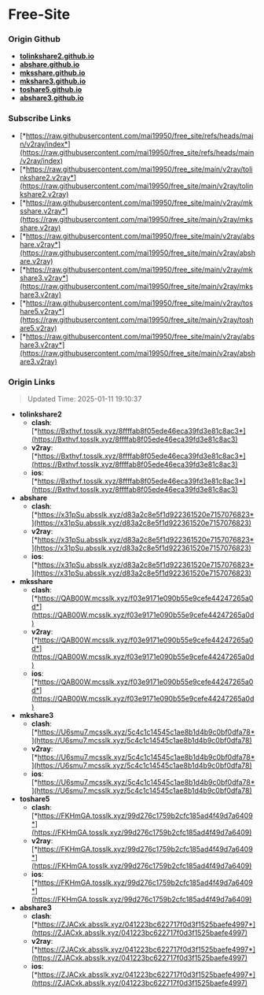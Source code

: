 # Free-Site

### Origin Github

- [**tolinkshare2.github.io**](https://github.com/tolinkshare2/tolinkshare2.github.io)
- [**abshare.github.io**](https://github.com/abshare/abshare.github.io)
- [**mksshare.github.io**](https://github.com/mksshare/mksshare.github.io)
- [**mkshare3.github.io**](https://github.com/mkshare3/mkshare3.github.io)
- [**toshare5.github.io**](https://github.com/toshare5/toshare5.github.io)
- [**abshare3.github.io**](https://github.com/abshare3/abshare3.github.io)

### Subscribe Links

- [*https://raw.githubusercontent.com/mai19950/free_site/refs/heads/main/v2ray/index*](https://raw.githubusercontent.com/mai19950/free_site/refs/heads/main/v2ray/index)
- [*https://raw.githubusercontent.com/mai19950/free_site/main/v2ray/tolinkshare2.v2ray*](https://raw.githubusercontent.com/mai19950/free_site/main/v2ray/tolinkshare2.v2ray)
- [*https://raw.githubusercontent.com/mai19950/free_site/main/v2ray/mksshare.v2ray*](https://raw.githubusercontent.com/mai19950/free_site/main/v2ray/mksshare.v2ray)
- [*https://raw.githubusercontent.com/mai19950/free_site/main/v2ray/abshare.v2ray*](https://raw.githubusercontent.com/mai19950/free_site/main/v2ray/abshare.v2ray)
- [*https://raw.githubusercontent.com/mai19950/free_site/main/v2ray/mkshare3.v2ray*](https://raw.githubusercontent.com/mai19950/free_site/main/v2ray/mkshare3.v2ray)
- [*https://raw.githubusercontent.com/mai19950/free_site/main/v2ray/toshare5.v2ray*](https://raw.githubusercontent.com/mai19950/free_site/main/v2ray/toshare5.v2ray)
- [*https://raw.githubusercontent.com/mai19950/free_site/main/v2ray/abshare3.v2ray*](https://raw.githubusercontent.com/mai19950/free_site/main/v2ray/abshare3.v2ray)

### Origin Links

> Updated Time: 2025-01-11 19:10:37

- **tolinkshare2**
  - **clash**: [*https://Bxthvf.tosslk.xyz/8ffffab8f05ede46eca39fd3e81c8ac3*](https://Bxthvf.tosslk.xyz/8ffffab8f05ede46eca39fd3e81c8ac3)
  - **v2ray**: [*https://Bxthvf.tosslk.xyz/8ffffab8f05ede46eca39fd3e81c8ac3*](https://Bxthvf.tosslk.xyz/8ffffab8f05ede46eca39fd3e81c8ac3)
  - **ios**: [*https://Bxthvf.tosslk.xyz/8ffffab8f05ede46eca39fd3e81c8ac3*](https://Bxthvf.tosslk.xyz/8ffffab8f05ede46eca39fd3e81c8ac3)
- **abshare**
  - **clash**: [*https://x31pSu.absslk.xyz/d83a2c8e5f1d922361520e7157076823*](https://x31pSu.absslk.xyz/d83a2c8e5f1d922361520e7157076823)
  - **v2ray**: [*https://x31pSu.absslk.xyz/d83a2c8e5f1d922361520e7157076823*](https://x31pSu.absslk.xyz/d83a2c8e5f1d922361520e7157076823)
  - **ios**: [*https://x31pSu.absslk.xyz/d83a2c8e5f1d922361520e7157076823*](https://x31pSu.absslk.xyz/d83a2c8e5f1d922361520e7157076823)
- **mksshare**
  - **clash**: [*https://QAB00W.mcsslk.xyz/f03e9171e090b55e9cefe44247265a0d*](https://QAB00W.mcsslk.xyz/f03e9171e090b55e9cefe44247265a0d)
  - **v2ray**: [*https://QAB00W.mcsslk.xyz/f03e9171e090b55e9cefe44247265a0d*](https://QAB00W.mcsslk.xyz/f03e9171e090b55e9cefe44247265a0d)
  - **ios**: [*https://QAB00W.mcsslk.xyz/f03e9171e090b55e9cefe44247265a0d*](https://QAB00W.mcsslk.xyz/f03e9171e090b55e9cefe44247265a0d)
- **mkshare3**
  - **clash**: [*https://U6smu7.mcsslk.xyz/5c4c1c14545c1ae8b1d4b9c0bf0dfa78*](https://U6smu7.mcsslk.xyz/5c4c1c14545c1ae8b1d4b9c0bf0dfa78)
  - **v2ray**: [*https://U6smu7.mcsslk.xyz/5c4c1c14545c1ae8b1d4b9c0bf0dfa78*](https://U6smu7.mcsslk.xyz/5c4c1c14545c1ae8b1d4b9c0bf0dfa78)
  - **ios**: [*https://U6smu7.mcsslk.xyz/5c4c1c14545c1ae8b1d4b9c0bf0dfa78*](https://U6smu7.mcsslk.xyz/5c4c1c14545c1ae8b1d4b9c0bf0dfa78)
- **toshare5**
  - **clash**: [*https://FKHmGA.tosslk.xyz/99d276c1759b2cfc185ad4f49d7a6409*](https://FKHmGA.tosslk.xyz/99d276c1759b2cfc185ad4f49d7a6409)
  - **v2ray**: [*https://FKHmGA.tosslk.xyz/99d276c1759b2cfc185ad4f49d7a6409*](https://FKHmGA.tosslk.xyz/99d276c1759b2cfc185ad4f49d7a6409)
  - **ios**: [*https://FKHmGA.tosslk.xyz/99d276c1759b2cfc185ad4f49d7a6409*](https://FKHmGA.tosslk.xyz/99d276c1759b2cfc185ad4f49d7a6409)
- **abshare3**
  - **clash**: [*https://ZJACxk.absslk.xyz/041223bc622717f0d3f1525baefe4997*](https://ZJACxk.absslk.xyz/041223bc622717f0d3f1525baefe4997)
  - **v2ray**: [*https://ZJACxk.absslk.xyz/041223bc622717f0d3f1525baefe4997*](https://ZJACxk.absslk.xyz/041223bc622717f0d3f1525baefe4997)
  - **ios**: [*https://ZJACxk.absslk.xyz/041223bc622717f0d3f1525baefe4997*](https://ZJACxk.absslk.xyz/041223bc622717f0d3f1525baefe4997)
